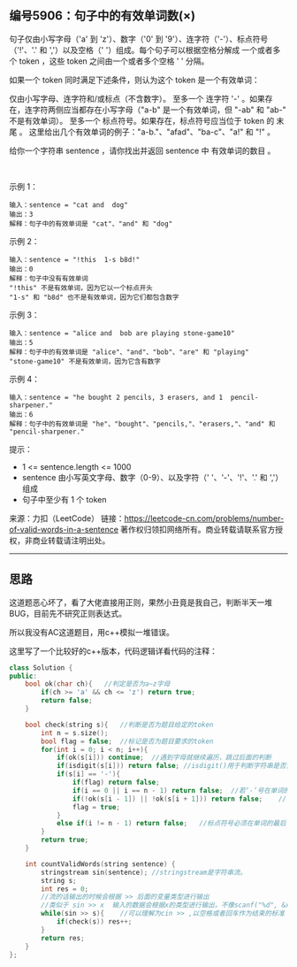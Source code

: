 ## 编号5906：句子中的有效单词数(×)

句子仅由小写字母（'a' 到 'z'）、数字（'0' 到 '9'）、连字符（'-'）、标点符号（'!'、'.' 和 ','）以及空格（' '）组成。每个句子可以根据空格分解成 一个或者多个 token ，这些 token 之间由一个或者多个空格 ' ' 分隔。

如果一个 token 同时满足下述条件，则认为这个 token 是一个有效单词：

仅由小写字母、连字符和/或标点（不含数字）。
至多一个 连字符 '-' 。如果存在，连字符两侧应当都存在小写字母（"a-b" 是一个有效单词，但 "-ab" 和 "ab-" 不是有效单词）。
至多一个 标点符号。如果存在，标点符号应当位于 token 的 末尾 。
这里给出几个有效单词的例子："a-b."、"afad"、"ba-c"、"a!" 和 "!" 。

给你一个字符串 sentence ，请你找出并返回 sentence 中 有效单词的数目 。

 

示例 1：
```
输入：sentence = "cat and  dog"
输出：3
解释：句子中的有效单词是 "cat"、"and" 和 "dog"
```
示例 2：
```
输入：sentence = "!this  1-s b8d!"
输出：0
解释：句子中没有有效单词
"!this" 不是有效单词，因为它以一个标点开头
"1-s" 和 "b8d" 也不是有效单词，因为它们都包含数字
```
示例 3：
```
输入：sentence = "alice and  bob are playing stone-game10"
输出：5
解释：句子中的有效单词是 "alice"、"and"、"bob"、"are" 和 "playing"
"stone-game10" 不是有效单词，因为它含有数字
```
示例 4：
```
输入：sentence = "he bought 2 pencils, 3 erasers, and 1  pencil-sharpener."
输出：6
解释：句子中的有效单词是 "he"、"bought"、"pencils,"、"erasers,"、"and" 和 "pencil-sharpener." 
```
提示：

* 1 <= sentence.length <= 1000
* sentence 由小写英文字母、数字（0-9）、以及字符（' '、'-'、'!'、'.' 和 ','）组成
* 句子中至少有 1 个 token

来源：力扣（LeetCode）
链接：https://leetcode-cn.com/problems/number-of-valid-words-in-a-sentence
著作权归领扣网络所有。商业转载请联系官方授权，非商业转载请注明出处。

---
## 思路

这道题恶心坏了，看了大佬直接用正则，果然小丑竟是我自己，判断半天一堆BUG，目前先不研究正则表达式。

所以我没有AC这道题目，用c++模拟一堆错误。

这里写了一个比较好的c++版本，代码逻辑详看代码的注释：
```c++
class Solution {
public:
    bool ok(char ch){   //判定是否为a~z字母
        if(ch >= 'a' && ch <= 'z') return true;
        return false;
    }

    bool check(string s){   //判断是否为题目给定的token
        int n = s.size();
        bool flag = false;  //标记是否为题目要求的token
        for(int i = 0; i < n; i++){
            if(ok(s[i])) continue;  //遇到字母就继续遍历，跳过后面的判断
            if(isdigit(s[i])) return false; //isdigit()用于判断字符串是否含有数字
            if(s[i] == '-'){
                if(flag) return false;
                if(i == 0 || i == n - 1) return false;  //若‘-’号在单词的开头或者结尾它就不是题目要求的token
                if(!ok(s[i - 1]) || !ok(s[i + 1])) return false;    //‘-’号前后必须都是是字母
                flag = true;
            }
            else if(i != n - 1) return false;   //标点符号必须在单词的最后
        }
        return true;
    }

    int countValidWords(string sentence) {
        stringstream sin(sentence); //stringstream是字符串流。
        string s;
        int res = 0;
        //流的话输出的时候会根据 >> 后面的变量类型进行输出
        //类似于 sin >> x  输入的数据会根据x的类型进行输出，不像scanf("%d", &x);
        while(sin >> s){    //可以理解为cin >> ,以空格或者回车作为结束的标准
            if(check(s)) res++;
        }
        return res;
    }
};
```